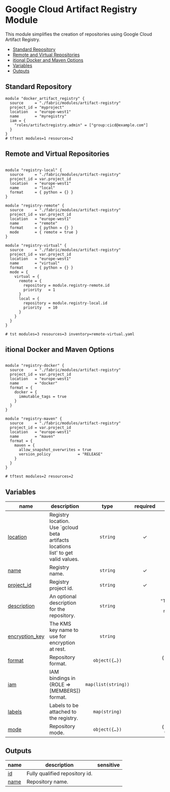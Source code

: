 # Google Cloud Artifact Registry Module

This module simplifies the creation of repositories using Google Cloud Artifact Registry.

<!-- BEGIN TOC -->
- [Standard Repository](#standard-repository)
- [Remote and Virtual Repositories](#remote-and-virtual-repositories)
- [itional Docker and Maven Options](#itional-docker-and-maven-options)
- [Variables](#variables)
- [Outputs](#outputs)
<!-- END TOC -->

## Standard Repository

```hcl
module "docker_artifact_registry" {
  source     = "./fabric/modules/artifact-registry"
  project_id = "myproject"
  location   = "europe-west1"
  name       = "myregistry"
  iam = {
    "roles/artifactregistry.admin" = ["group:cicd@example.com"]
  }
}
# tftest modules=1 resources=2
```

## Remote and Virtual Repositories

```hcl

module "registry-local" {
  source     = "./fabric/modules/artifact-registry"
  project_id = var.project_id
  location   = "europe-west1"
  name       = "local"
  format     = { python = {} }
}

module "registry-remote" {
  source     = "./fabric/modules/artifact-registry"
  project_id = var.project_id
  location   = "europe-west1"
  name       = "remote"
  format     = { python = {} }
  mode       = { remote = true }
}

module "registry-virtual" {
  source     = "./fabric/modules/artifact-registry"
  project_id = var.project_id
  location   = "europe-west1"
  name       = "virtual"
  format     = { python = {} }
  mode = {
    virtual = {
      remote = {
        repository = module.registry-remote.id
        priority   = 1
      }
      local = {
        repository = module.registry-local.id
        priority   = 10
      }
    }
  }
}

# tst modules=3 resources=3 inventory=remote-virtual.yaml
```

## itional Docker and Maven Options

```

module "registry-docker" {
  source     = "./fabric/modules/artifact-registry"
  project_id = var.project_id
  location   = "europe-west1"
  name       = "docker"
  format = {
    docker = {
      immutable_tags = true
    }
  }
}

module "registry-maven" {
  source     = "./fabric/modules/artifact-registry"
  project_id = var.project_id
  location   = "europe-west1"
  name       = "maven"
  format = {
    maven = {
      allow_snapshot_overwrites = true
      version_policy            = "RELEASE"
    }
  }
}

# tftest modules=2 resources=2
```
<!-- BEGIN TFDOC -->

## Variables

| name | description | type | required | default |
|---|---|:---:|:---:|:---:|
| [location](variables.tf#L68) | Registry location. Use `gcloud beta artifacts locations list' to get valid values. | <code>string</code> | ✓ |  |
| [name](variables.tf#L93) | Registry name. | <code>string</code> | ✓ |  |
| [project_id](variables.tf#L98) | Registry project id. | <code>string</code> | ✓ |  |
| [description](variables.tf#L17) | An optional description for the repository. | <code>string</code> |  | <code>&#34;Terraform-managed registry&#34;</code> |
| [encryption_key](variables.tf#L23) | The KMS key name to use for encryption at rest. | <code>string</code> |  | <code>null</code> |
| [format](variables.tf#L29) | Repository format. | <code title="object&#40;&#123;&#10;  apt &#61; optional&#40;object&#40;&#123;&#125;&#41;&#41;&#10;  docker &#61; optional&#40;object&#40;&#123;&#10;    immutable_tags &#61; optional&#40;bool&#41;&#10;  &#125;&#41;&#41;&#10;  kfp &#61; optional&#40;object&#40;&#123;&#125;&#41;&#41;&#10;  go  &#61; optional&#40;object&#40;&#123;&#125;&#41;&#41;&#10;  maven &#61; optional&#40;object&#40;&#123;&#10;    allow_snapshot_overwrites &#61; optional&#40;bool&#41;&#10;    version_policy            &#61; optional&#40;string&#41;&#10;  &#125;&#41;&#41;&#10;  npm    &#61; optional&#40;object&#40;&#123;&#125;&#41;&#41;&#10;  python &#61; optional&#40;object&#40;&#123;&#125;&#41;&#41;&#10;  yum    &#61; optional&#40;object&#40;&#123;&#125;&#41;&#41;&#10;&#125;&#41;">object&#40;&#123;&#8230;&#125;&#41;</code> |  | <code>&#123; docker &#61; &#123;&#125; &#125;</code> |
| [iam](variables.tf#L56) | IAM bindings in {ROLE => [MEMBERS]} format. | <code>map&#40;list&#40;string&#41;&#41;</code> |  | <code>&#123;&#125;</code> |
| [labels](variables.tf#L62) | Labels to be attached to the registry. | <code>map&#40;string&#41;</code> |  | <code>&#123;&#125;</code> |
| [mode](variables.tf#L73) | Repository mode. | <code title="object&#40;&#123;&#10;  standard &#61; optional&#40;bool&#41;&#10;  remote   &#61; optional&#40;bool&#41;&#10;  virtual &#61; optional&#40;map&#40;object&#40;&#123;&#10;    repository &#61; string&#10;    priority   &#61; number&#10;  &#125;&#41;&#41;&#41;&#10;&#125;&#41;">object&#40;&#123;&#8230;&#125;&#41;</code> |  | <code>&#123; standard &#61; true &#125;</code> |

## Outputs

| name | description | sensitive |
|---|---|:---:|
| [id](outputs.tf#L17) | Fully qualified repository id. |  |
| [name](outputs.tf#L22) | Repository name. |  |

<!-- END TFDOC -->

